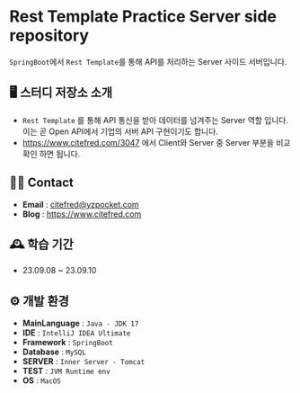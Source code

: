 # Rest Template Practice Server side repository
`SpringBoot`에서 `Rest Template`를 통해 API를 처리하는 Server 사이드 서버입니다.

## 🖥️ 스터디 저장소 소개
* `Rest Template` 를 통해 API 통신을 받아 데이터를 넘겨주는 Server 역할 입니다. 이는 곧 Open API에서 기업의 서버 API 구현이기도 합니다.
* https://www.citefred.com/3047 에서 Client와 Server 중 Server 부분을 비교 확인 하면 됩니다.

## 👋🏻 Contact
- **Email** : citefred@yzpocket.com
- **Blog** : https://www.citefred.com

## 🕰️ 학습 기간
* 23.09.08 ~ 23.09.10

## ⚙️ 개발 환경
- **MainLanguage** : `Java - JDK 17`
- **IDE** : `IntelliJ IDEA Ultimate`
- **Framework** : `SpringBoot`
- **Database** : `MySQL`
- **SERVER** : `Inner Server - Tomcat`
- **TEST** : `JVM Runtime env`
- **OS** : `MacOS`
